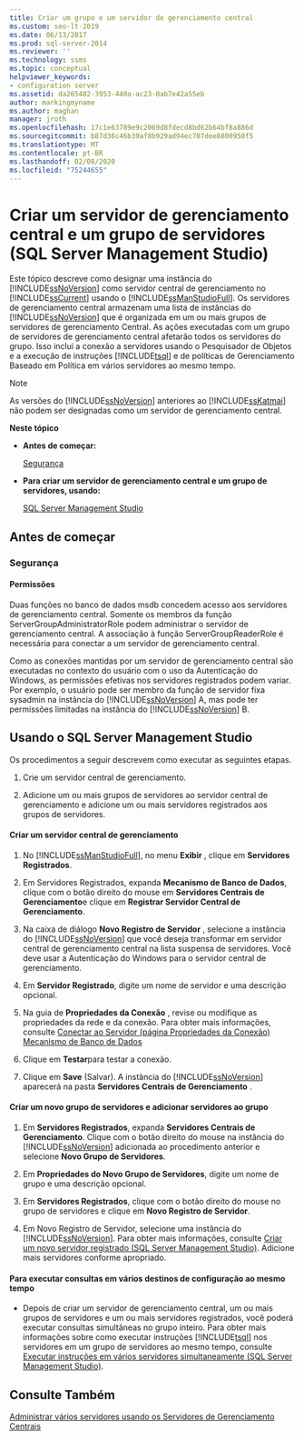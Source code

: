 ```yaml
---
title: Criar um grupo e um servidor de gerenciamento central
ms.custom: seo-lt-2019
ms.date: 06/13/2017
ms.prod: sql-server-2014
ms.reviewer: ''
ms.technology: ssms
ms.topic: conceptual
helpviewer_keywords:
- configuration server
ms.assetid: da265482-3953-440a-ac23-0ab7e42a55eb
author: markingmyname
ms.author: maghan
manager: jroth
ms.openlocfilehash: 17c1e63789e9c2069d8fdecd8bd62b64bf8a886d
ms.sourcegitcommit: b87d36c46b39af8b929ad94ec707dee8800950f5
ms.translationtype: MT
ms.contentlocale: pt-BR
ms.lasthandoff: 02/08/2020
ms.locfileid: "75244655"
---
```

# <a name="create-a-central-management-server-and-server-group-sql-server-management-studio"></a>Criar um servidor de gerenciamento central e um grupo de servidores (SQL Server Management Studio)
  Este tópico descreve como designar uma instância do [!INCLUDE[ssNoVersion](../../includes/ssnoversion-md.md)] como servidor central de gerenciamento no [!INCLUDE[ssCurrent](../../includes/sscurrent-md.md)] usando o [!INCLUDE[ssManStudioFull](../../includes/ssmanstudiofull-md.md)]. Os servidores de gerenciamento central armazenam uma lista de instâncias do [!INCLUDE[ssNoVersion](../../includes/ssnoversion-md.md)] que é organizada em um ou mais grupos de servidores de gerenciamento Central. As ações executadas com um grupo de servidores de gerenciamento central afetarão todos os servidores do grupo. Isso inclui a conexão a servidores usando o Pesquisador de Objetos e a execução de instruções [!INCLUDE[tsql](../../includes/tsql-md.md)] e de políticas de Gerenciamento Baseado em Política em vários servidores ao mesmo tempo.  
  
> [!NOTE]  
>  As versões do [!INCLUDE[ssNoVersion](../../includes/ssnoversion-md.md)] anteriores ao [!INCLUDE[ssKatmai](../../includes/sskatmai-md.md)] não podem ser designadas como um servidor de gerenciamento central.  
  
 **Neste tópico**  
  
-   **Antes de começar:**  
  
     [Segurança](#Security)  
  
-   **Para criar um servidor de gerenciamento central e um grupo de servidores, usando:**  
  
     [SQL Server Management Studio](#SSMSProcedure)  
  
##  <a name="BeforeYouBegin"></a> Antes de começar  
  
###  <a name="Security"></a> Segurança  
  
####  <a name="Permissions"></a> Permissões  
 Duas funções no banco de dados msdb concedem acesso aos servidores de gerenciamento central. Somente os membros da função ServerGroupAdministratorRole podem administrar o servidor de gerenciamento central. A associação à função ServerGroupReaderRole é necessária para conectar a um servidor de gerenciamento central.  
  
 Como as conexões mantidas por um servidor de gerenciamento central são executadas no contexto do usuário com o uso da Autenticação do Windows, as permissões efetivas nos servidores registrados podem variar. Por exemplo, o usuário pode ser membro da função de servidor fixa sysadmin na instância do [!INCLUDE[ssNoVersion](../../includes/ssnoversion-md.md)] A, mas pode ter permissões limitadas na instância do [!INCLUDE[ssNoVersion](../../includes/ssnoversion-md.md)] B.  
  
##  <a name="SSMSProcedure"></a> Usando o SQL Server Management Studio  
 Os procedimentos a seguir descrevem como executar as seguintes etapas.  
  
1.  Crie um servidor central de gerenciamento.  
  
2.  Adicione um ou mais grupos de servidores ao servidor central de gerenciamento e adicione um ou mais servidores registrados aos grupos de servidores.  
  
#### <a name="create-a-central-management-server"></a>Criar um servidor central de gerenciamento  
  
1.  No [!INCLUDE[ssManStudioFull](../../includes/ssmanstudiofull-md.md)], no menu **Exibir** , clique em **Servidores Registrados**.  
  
2.  Em Servidores Registrados, expanda **Mecanismo de Banco de Dados**, clique com o botão direito do mouse em **Servidores Centrais de Gerenciamento**e clique em **Registrar Servidor Central de Gerenciamento**.  
  
3.  Na caixa de diálogo **Novo Registro de Servidor** , selecione a instância do [!INCLUDE[ssNoVersion](../../includes/ssnoversion-md.md)] que você deseja transformar em servidor central de gerenciamento central na lista suspensa de servidores. Você deve usar a Autenticação do Windows para o servidor central de gerenciamento.  
  
4.  Em **Servidor Registrado**, digite um nome de servidor e uma descrição opcional.  
  
5.  Na guia de **Propriedades da Conexão** , revise ou modifique as propriedades da rede e da conexão. Para obter mais informações, consulte [Conectar ao Servidor &#40;página Propriedades da Conexão&#41; Mecanismo de Banco de Dados](../f1-help/connect-to-server-connection-properties-page-database-engine.md)  
  
6.  Clique em **Testar**para testar a conexão.  
  
7.  Clique em **Save** (Salvar). A instância do [!INCLUDE[ssNoVersion](../../includes/ssnoversion-md.md)] aparecerá na pasta **Servidores Centrais de Gerenciamento** .  
  
#### <a name="create-a-new-server-group-and-add-servers-to-the-group"></a>Criar um novo grupo de servidores e adicionar servidores ao grupo  
  
1.  Em **Servidores Registrados**, expanda **Servidores Centrais de Gerenciamento**. Clique com o botão direito do mouse na instância do [!INCLUDE[ssNoVersion](../../includes/ssnoversion-md.md)] adicionada ao procedimento anterior e selecione **Novo Grupo de Servidores**.  
  
2.  Em **Propriedades do Novo Grupo de Servidores**, digite um nome de grupo e uma descrição opcional.  
  
3.  Em **Servidores Registrados**, clique com o botão direito do mouse no grupo de servidores e clique em **Novo Registro de Servidor**.  
  
4.  Em Novo Registro de Servidor, selecione uma instância do [!INCLUDE[ssNoVersion](../../includes/ssnoversion-md.md)]. Para obter mais informações, consulte [Criar um novo servidor registrado &#40;SQL Server Management Studio&#41;](create-a-new-registered-server-sql-server-management-studio.md). Adicione mais servidores conforme apropriado.  
  
#### <a name="to-execute-queries-against-several-configuration-targets-at-the-same-time"></a>Para executar consultas em vários destinos de configuração ao mesmo tempo  
  
-   Depois de criar um servidor de gerenciamento central, um ou mais grupos de servidores e um ou mais servidores registrados, você poderá executar consultas simultâneas no grupo inteiro. Para obter mais informações sobre como executar instruções [!INCLUDE[tsql](../../includes/tsql-md.md)] nos servidores em um grupo de servidores ao mesmo tempo, consulte [Executar instruções em vários servidores simultaneamente &#40;SQL Server Management Studio&#41;](execute-statements-against-multiple-servers-simultaneously.md).  
  
## <a name="see-also"></a>Consulte Também  
 [Administrar vários servidores usando os Servidores de Gerenciamento Centrais](../../relational-databases/administer-multiple-servers-using-central-management-servers.md)  
  
  
